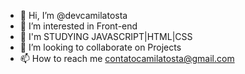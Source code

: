 - 👋 Hi, I’m @devcamilatosta
- 👀 I’m interested in Front-end
- 🌱 I'm STUDYING JAVASCRIPT|HTML|CSS
- 💞️ I’m looking to collaborate on Projects
- 📫 How to reach me contatocamilatosta@gmail.com

<!---
devcamilatosta/devcamilatosta is a ✨ special ✨ repository because its `README.md` (this file) appears on your GitHub profile.
You can click the Preview link to take a look at your changes.
--->
